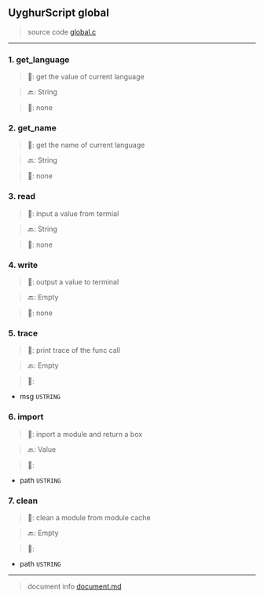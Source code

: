 
## UyghurScript global

> source code [global.c](../../uyghur/internals/global.c)
---

### 1. get_language

> 📝:  get the value of current language

> 🔙: String

> 🛒:  none


### 2. get_name

> 📝:  get the name of current language

> 🔙: String

> 🛒:  none


### 3. read

> 📝:  input a value from termial

> 🔙: String

> 🛒:  none


### 4. write

> 📝:  output a value to terminal

> 🔙: Empty

> 🛒:  none


### 5. trace

> 📝:  print trace of the func call

> 🔙: Empty

> 🛒: 
* msg  `USTRING`


### 6. import

> 📝:  inport a module and return a box

> 🔙: Value

> 🛒: 
* path  `USTRING`


### 7. clean

> 📝:  clean a module from module cache

> 🔙: Empty

> 🛒: 
* path  `USTRING`


---
> document info [document.md](../README.md)
